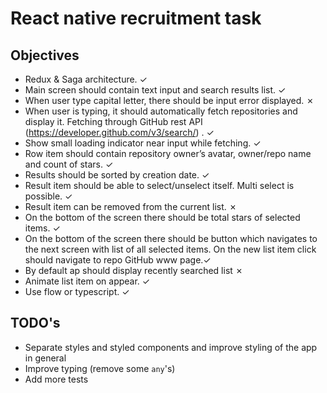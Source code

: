 # React native recruitment task

## Objectives

- Redux & Saga architecture. ✓
- Main screen should contain text input and search results list. ✓
- When user type capital letter, there should be input error displayed. ✗
- When user is typing, it should automatically fetch repositories and display it. Fetching through GitHub rest API (https://developer.github.com/v3/search/) . ✓
- Show small loading indicator near input while fetching. ✓
- Row item should contain repository owner’s avatar, owner/repo name and count of stars. ✓
- Results should be sorted by creation date. ✓
- Result item should be able to select/unselect itself. Multi select is possible. ✓
- Result item can be removed from the current list. ✗
- On the bottom of the screen there should be total stars of selected items. ✓
- On the bottom of the screen there should be button which navigates to the next screen with list of all selected items. On the new list item click should navigate to repo GitHub www page.✓
- By default ap should display recently searched list ✗
- Animate list item on appear. ✓
- Use flow or typescript. ✓

## TODO's

- Separate styles and styled components and improve styling of the app in general
- Improve typing (remove some `any`'s)
- Add more tests
